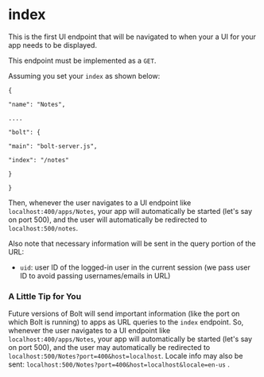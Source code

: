 # index

This is the first UI endpoint that will be navigated to when your a UI for your app needs to be displayed.

This endpoint must be implemented as a `GET`.

Assuming you set your `index` as shown below:

`{`

`"name": "Notes",`

`....`

`"bolt": {`

`"main": "bolt-server.js",`

`"index": "/notes"`

`}`

`}`

Then, whenever the user navigates to a UI endpoint like `localhost:400/apps/Notes`, your app will automatically be started \(let's say on port 500\), and the user will automatically be redirected to `localhost:500/notes`.

Also note that necessary information will be sent in the query portion of the URL:

* `uid`: user ID of the logged-in user in the current session \(we pass user ID to avoid passing usernames\/emails in URL\)

### A Little Tip for You

Future versions of Bolt will send important information \(like the port on which Bolt is running\) to apps as URL queries to the `index` endpoint. So, whenever the user navigates to a UI endpoint like `localhost:400/apps/Notes`, your app will automatically be started \(let's say on port 500\), and the user may automatically be redirected to `localhost:500/Notes?port=400&host=localhost`.  Locale info may also be sent:  `localhost:500/Notes?port=400&host=localhost&locale=en-us` .

